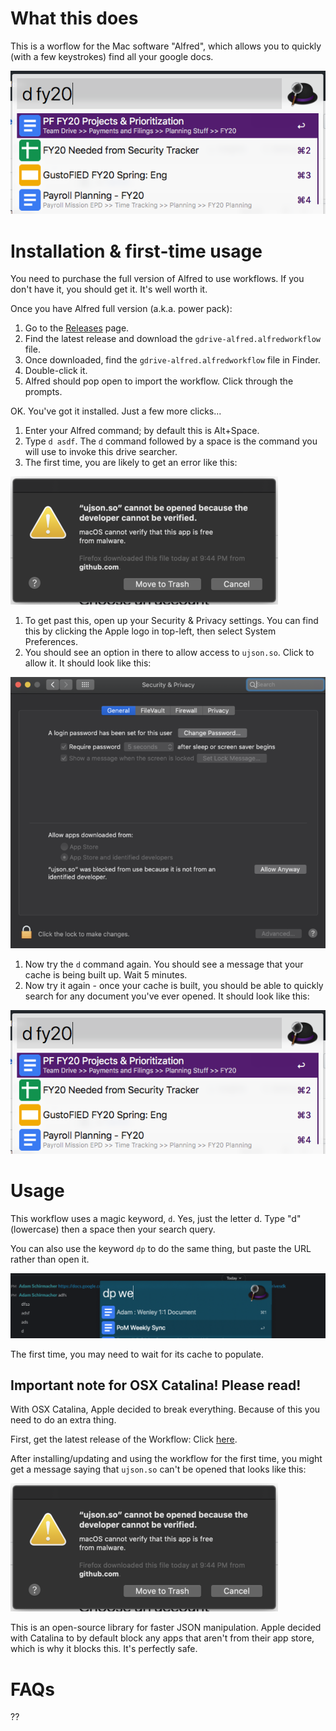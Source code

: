 # What this does

This is a worflow for the Mac software "Alfred", which allows you to quickly (with a few keystrokes) find all your google docs. 

![Screenshot](screenshot_usage.png "Screenshot")

# Installation & first-time usage

You need to purchase the full version of Alfred to use workflows. If you don't have it, you should get it. It's well worth it.

Once you have Alfred full version (a.k.a. power pack):

1. Go to the [Releases](https://github.com/Decker87/gdrive-alfred/releases) page.
1. Find the latest release and download the `gdrive-alfred.alfredworkflow` file.
1. Once downloaded, find the `gdrive-alfred.alfredworkflow` file in Finder.
1. Double-click it.
1. Alfred should pop open to import the workflow. Click through the prompts.

OK. You've got it installed. Just a few more clicks...

1. Enter your Alfred command; by default this is Alt+Space.
1. Type `d asdf`. The `d` command followed by a space is the command you will use to invoke this drive searcher.
1. The first time, you are likely to get an error like this:
  
  ![Screenshot](screenshot_ujson.png "Screenshot")
1. To get past this, open up your Security & Privacy settings. You can find this by clicking the Apple logo in top-left, then select System Preferences.
1. You should see an option in there to allow access to `ujson.so`. Click to allow it. It should look like this:
  
  ![Screenshot](screenshot_security_panel.png "Screenshot")
1. Now try the `d` command again. You should see a message that your cache is being built up. Wait 5 minutes.
1. Now try it again - once your cache is built, you should be able to quickly search for any document you've ever opened. It should look like this:
  
  ![Screenshot](screenshot_usage.png "Screenshot")

# Usage

This workflow uses a magic keyword, `d`. Yes, just the letter d. Type "d" (lowercase) then a space then your search query.

You can also use the keyword `dp` to do the same thing, but paste the URL rather than open it.

![Screenshot](screenshot_paste_command.png "Screenshot")

The first time, you may need to wait for its cache to populate.

## Important note for OSX Catalina! Please read!

With OSX Catalina, Apple decided to break everything. Because of this you need to do an extra thing.

First, get the latest release of the Workflow: Click [here](https://github.com/Decker87/gdrive-alfred/releases).

After installing/updating and using the workflow for the first time, you might get a message saying that `ujson.so` can't be opened that looks like this:

![Screenshot](screenshot_ujson.png "Screenshot")



This is an open-source library for faster JSON manipulation. Apple decided with Catalina to by default block any apps that aren't from their app store, which is why it blocks this. It's perfectly safe.

# FAQs

??
